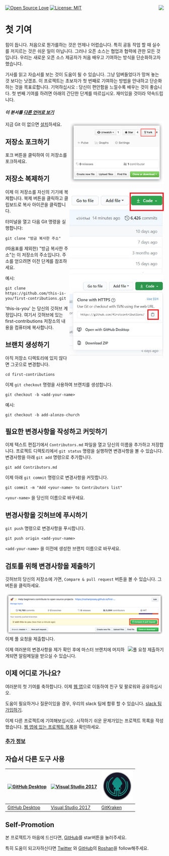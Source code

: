 [![Open Source Love](https://badges.frapsoft.com/os/v1/open-source.svg?v=103)](https://github.com/ellerbrock/open-source-badges/)
[<img align="right" src="https://firstcontributions.herokuapp.com/badge.svg">](https://firstcontributions.herokuapp.com)
[![License: MIT](https://img.shields.io/badge/License-MIT-green.svg)](https://opensource.org/licenses/MIT)


# 첫 기여


힘이 듭니다. 처음으로 뭔가를하는 것은 언제나 어렵습니다. 특히 공동 작업 할 때 실수를 저지르는 것은 쉬운 일이 아닙니다. 그러나 오픈 소스는 협업과 협력에 관한 모든 것입니다. 우리는 새로운 오픈 소스 제공자가 처음 배우고 기여하는 방식을 단순화하고자했습니다.

기사를 읽고 자습서를 보는 것이 도움이 될 수 있습니다. 그냥 덤벼들었다가 망쳐 놓는 것 보다는 낫겠죠. 이 프로젝트는 초보자가 첫 번째로 기여하는 방법을 안내하고 단순화하는 것을 목표로합니다. 기억하십시오 : 당신이 편안함을 느낄수록 배우는 것이 좋습니다. 첫 번째 기여를 하려면 아래의 간단한 단계를 따르십시오. 재미있을 것이라 약속드립니다.
#### *이 분서를 [다른 언어로 보기](../Translations.md)* 

<img align="right" width="300" src="../assets/fork.png" alt="이 저장소 포크하기" />

지금 Git 이 없으면 [설치](https://help.github.com/articles/set-up-git/)하세요.

## 저장소 포크하기

포크 버튼을 클릭하여 이 저장소를 포크하세요.

## 저장소 복제하기

<img align="right" width="300" src="../assets/clone.png" alt="이 저장소 복제하기"
/>

이제 이 저장소를 자신의 기기에 복제합니다. 복제 버튼을 클릭하고 클립보드로 복사
아이콘을 클릭합니다.

터미널을 열고 다음 Git 명령을 실행합니다:

```
git clone "방금 복사한 주소"
```

(따옴표를 제외한) "방금 복사한 주소"는 이 저장소의 주소입니다. 주소를 얻으려면
이전 단계를 참조하세요.

<img align="right" width="300" src="../assets/copy-to-clipboard.png" alt="URL 을
클립보드로 복사" />

예시:

```
git clone https://github.com/this-is-you/first-contributions.git
```

'this-is-you' 는 당신의 깃허브 계정입니다. 여기서 깃허브에 있는
first-contributions 저장소의 내용을 컴퓨터에 복사합니다.

## 브랜치 생성하기

아직 저장소 디렉토리에 있지 않다면 그곳으로 변경합니다.

```
cd first-contributions
```

이제 `git checkout` 명령을 사용하여 브랜치를 생성합니다.

```
git checkout -b <add-your-name>
```

예시:

```
git checkout -b add-alonzo-church
```

## 필요한 변경사항을 작성하고 커밋하기

이제 텍스트 편집기에서 `Contributors.md` 파일을 열고 당신의 이름을 추가하고
저장합니다. 프로젝트 디렉토리에서 `git status` 명령을 실행하면 변경사항을 볼 수
있습니다. 변경사항을 아래 `git add` 명령으로 추가합니다.

```
git add Contributors.md
```

이제 아래 `git commit` 명령으로 변경사항을 커밋합니다.

```
git commit -m "Add <your-name> to Contributors list"
```

`<your-name>` 을 당신의 이름으로 바꾸세요.

## 변경사항을 깃허브에 푸시하기

`git push` 명령으로 변경사항을 푸시합니다.

```
git push origin <add-your-name>
```

`<add-your-name>` 을 이전에 생성한 브랜치 이름으로 바꾸세요.

## 검토를 위해 변경사항을 제출하기

깃허브의 당신의 저장소에 가면, `Compare & pull request` 버튼을 볼 수 있습니다.
그 버튼을 클릭하세요.

<img style="float: right;" src="../assets/compare-and-pull.png" alt="풀 요청
생성하기" />

이제 풀 요청을 제출합니다.

<img style="float: right;" src="../assets/submit-pull.png" alt="풀 요청 제출하기"
/>

이제 여러분의 변경사항을 제가 확인 후에  마스터 브랜치에 머지하게되면 알림메일을 받으실 수 있습니다.

## 이제 어디로 가나요?

여러분의 첫 기여를 축하합니다. 이제 [웹 앱](https://roshanjossey.github.io/first-contributions/#social-share)으로 이동하여 친구 및 팔로워와 공유하십시오.

도움이 필요하거나 질문이있을 경우, 우리의 slack 팀에 합류 할 수 있습니다. [slack 팀 가입하기](https://firstcontributions.herokuapp.com).

이제 다른 프로젝트에 기여해보십시오. 시작하기 쉬운 문제가있는 프로젝트 목록을 작성했습니다. [웹 앱에 있는 프로젝트 목록](https://roshanjossey.github.io/first-contributions/#project-list)을 확인하세요.



### [ 추가 정보 ](../additional-material/translations/additional-material.ko.md)

## 자습서 다른 도구 사용

|<a href="github-desktop-tutorial.md"><img alt="GitHub Desktop" src="https://desktop.github.com/images/desktop-icon.svg" width="100"></a>|<a href="github-windows-vs2017-tutorial.md"><img alt="Visual Studio 2017" src="https://www.microsoft.com/net/images/vslogo.png" width="100"></a>|<a href="gitkraken-tutorial.md"><img alt="GitKraken" src="/assets/gk-icon.png" width="100"></a>|
|---|---|---|
|[GitHub Desktop](../github-desktop-tutorial.md)|[Visual Studio 2017](../github-windows-vs2017-tutorial.md)|[GitKraken](../gitkraken-tutorial.md)|

## Self-Promotion

본 프로젝트가 마음에 드신다면, [GitHub](https://github.com/Roshanjossey/first-contributions)를 star버튼을 눌러주세요.

특히 도움이 되고자하신다면 [Twitter](https://twitter.com/sudo__bangbang) 와 [GitHub](https://github.com/roshanjossey)의 [Roshan](https://roshanjossey.github.io/)을 follow해주세요.
